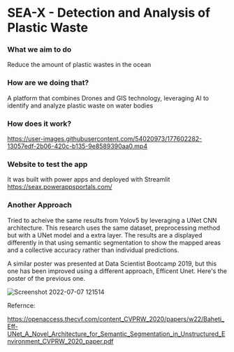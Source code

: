 # SEA-X - Detection and Analysis of Plastic Waste




### What we aim to do

Reduce the amount of plastic wastes in the ocean

### How are we doing that?

A platform that combines Drones and GIS technology, leveraging AI to identify and analyze plastic waste on water bodies

### How does it work?

https://user-images.githubusercontent.com/54020973/177602282-13057edf-2b06-420c-b135-9e8589390aa0.mp4


### Website to test the app

It was built with power apps and deployed with Streamlit
https://seax.powerappsportals.com/

### Another Approach

Tried to acheive the same results from Yolov5 by leveraging a UNet CNN architecture. This research uses the same dataset, preprocessing method but with a UNet model and a extra layer. The results are a displayed differently in that using semantic segmentation to show the mapped areas and a collective accuracy rather than individual predictions.

A similar poster was presented at Data Scientist Bootcamp 2019, but this one has been improved using a different approach, Efficent Unet. Here's the poster of the previous one.

![Screenshot 2022-07-07 121514](https://user-images.githubusercontent.com/54020973/177760978-fb89f73f-a15f-4e67-997b-d7450ddc8408.png)

Refernce:

https://openaccess.thecvf.com/content_CVPRW_2020/papers/w22/Baheti_Eff-UNet_A_Novel_Architecture_for_Semantic_Segmentation_in_Unstructured_Environment_CVPRW_2020_paper.pdf
